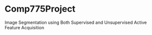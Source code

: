 # Comp775Project
Image Segmentation using Both Supervised and Unsupervised Active Feature Acquisition
